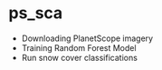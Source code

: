 # ps_sca

- Downloading PlanetScope imagery
- Training Random Forest Model
- Run snow cover classifications

